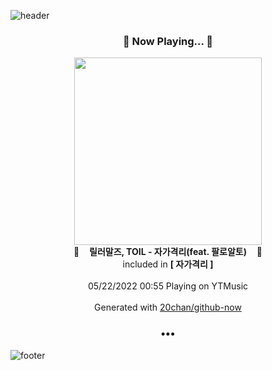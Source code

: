 ![header](https://capsule-render.vercel.app/api?type=wave&height=170&section=header&text=Hi.%20I'm%20SHIFT&fontColor=090707&fontAlignX=45&fontAlignY=65&fontSize=100)

<h3 align="center">🎵 Now Playing... 🎵</h3>
<p align="center">
  <a href="https://music.youtube.com/watch?v=3KXmG1M7pZM">
    <img width="300" src="https://lh3.googleusercontent.com/TM9MTZFymfFWZHbOgEqW_7Ns280vpHlDWo22yT0HLapH8lbxvkyiWKzVTpkrcIOJK-38VmizSN8bD3dgzw">
  </a>
  <br>
  🎵&nbsp&nbsp&nbsp <b>릴러말즈, TOIL - 자가격리(feat. 팔로알토)</b> &nbsp&nbsp&nbsp🎵
  <br>
  included in <b>[ 자가격리 ]</b>
  
  <br />
  <br />
  05/22/2022 00:55 Playing on YTMusic
  <br />
  <br />
  Generated with <a href="https://github.com/20chan/github-now">20chan/github-now</a>
</p>

<h3 align="center">•••</h3>

![footer](https://capsule-render.vercel.app/api?type=wave&height=150&section=footer)
